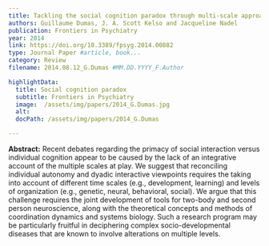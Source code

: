 ```yaml
---
title: Tackling the social cognition paradox through multi-scale approaches
authors: Guillaume Dumas, J. A. Scott Kelso and Jacqueline Nadel
publication: Frontiers in Psychiatry
year: 2014
link: https://doi.org/10.3389/fpsyg.2014.00882
type: Journal Paper #article, book...
category: Review
filename: 2014.08.12_G.Dumas #MM.DD.YYYY_F.Author

highlightData:
  title: Social cognition paradox
  subtitle: Frontiers in Psychiatry
  image:  /assets/img/papers/2014_G.Dumas.jpg
  alt: 
  docPath: /assets/img/papers/2014_G.Dumas

---
```

**Abstract:**
Recent debates regarding the primacy of social interaction versus individual cognition appear to be caused by the lack of an integrative account of the multiple scales at play. We suggest that reconciling individual autonomy and dyadic interactive viewpoints requires the taking into account of different time scales (e.g., development, learning) and levels of organization (e.g., genetic, neural, behavioral, social). We argue that this challenge requires the joint development of tools for two-body and second person neuroscience, along with the theoretical concepts and methods of coordination dynamics and systems biology. Such a research program may be particularly fruitful in deciphering complex socio-developmental diseases that are known to involve alterations on multiple levels.
